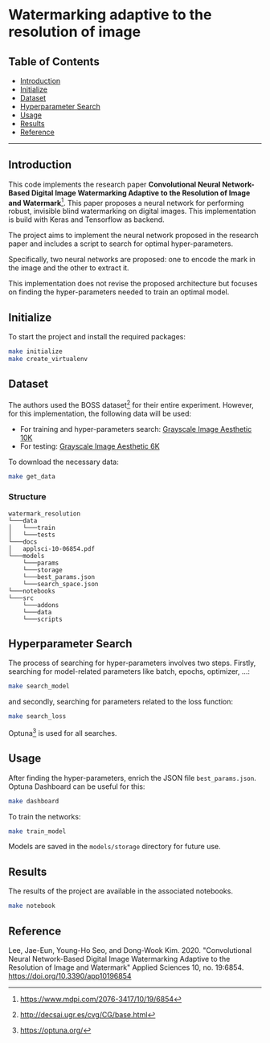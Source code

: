 # Watermarking adaptive to the resolution of image

## Table of Contents

- [Introduction](#introduction)
- [Initialize](#initialize)
- [Dataset](#dataset)
- [Hyperparameter Search](#hyperparameter-search)
- [Usage](#usage)
- [Results](#results)
- [Reference](#reference)

---

## Introduction

This code implements the research paper **Convolutional Neural Network-Based Digital Image Watermarking Adaptive
to the Resolution of Image and Watermark**[^1]. This paper proposes a neural network for performing robust, invisible
blind watermarking on digital images. This implementation is build with Keras and Tensorflow as backend.

The project aims to implement the neural network proposed in the research paper and includes a script to search for
optimal hyper-parameters.

Specifically, two neural networks are proposed: one to encode the mark in the image and the other to extract it.

This implementation does not revise the proposed architecture but focuses on finding the hyper-parameters needed to
train an optimal model.

## Initialize

To start the project and install the required packages:

```bash
make initialize
make create_virtualenv
```

## Dataset

The authors used the BOSS dataset[^2] for their entire experiment. However, for this implementation, the following data
will be used:

- For training and hyper-parameters
  search: [Grayscale Image Aesthetic 10K](https://huggingface.co/datasets/ioclab/grayscale_image_aesthetic_10k)
- For testing: [Grayscale Image Aesthetic 6K](https://huggingface.co/datasets/ioclab/grayscale_image_6k)

To download the necessary data:

```bash
make get_data
```

### Structure

```
watermark_resolution
└───data
│   └───train
│   └───tests
└───docs
│   applsci-10-06854.pdf
└───models
    └───params
    └───storage
    └───best_params.json
    └───search_space.json
└───notebooks
└───src
    └───addons
    └───data
    └───scripts
```

## Hyperparameter Search

The process of searching for hyper-parameters involves two steps. Firstly, searching for model-related parameters like
batch, epochs, optimizer, ...:

```bash
make search_model
```

and secondly, searching for parameters related to the loss function:

```bash
make search_loss
```

Optuna[^3] is used for all searches.

## Usage

After finding the hyper-parameters, enrich the JSON file `best_params.json`. Optuna Dashboard can be useful for this:

```bash
make dashboard
```

To train the networks:

```bash
make train_model
```

Models are saved in the `models/storage` directory for future use.

## Results

The results of the project are available in the associated notebooks.

```bash
make notebook
```

## Reference

Lee, Jae-Eun, Young-Ho Seo, and Dong-Wook Kim. 2020. "Convolutional Neural Network-Based Digital Image Watermarking
Adaptive to the Resolution of Image and Watermark" Applied Sciences 10, no. 19:6854. https://doi.org/10.3390/app10196854

[^1]: https://www.mdpi.com/2076-3417/10/19/6854

[^2]: http://decsai.ugr.es/cvg/CG/base.html

[^3]: https://optuna.org/